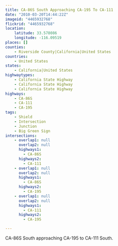```yaml
---
title: CA-86S South Approaching CA-195 To CA-111
date: "2010-03-20T14:44:22Z"
imageid: "4465932768"
flickrid: "4465932768"
location:
    latitude: 33.578086
    longitude: -116.09519
places: []
counties:
    - Riverside County|California|United States
countries:
    - United States
states:
    - California|United States
highwaytypes:
    - California State Highway
    - California State Highway
    - California State Highway
highways:
    - CA-86S
    - CA-111
    - CA-195
tags:
    - Shield
    - Intersection
    - Junction
    - Big Green Sign
intersections:
    - overlap1: null
      overlap2: null
      highways1:
        - CA-86S
      highways2:
        - CA-111
    - overlap1: null
      overlap2: null
      highways1:
        - CA-86S
      highways2:
        - CA-195
    - overlap1: null
      overlap2: null
      highways1:
        - CA-111
      highways2:
        - CA-195

---
```

CA-86S South approaching CA-195 to CA-111 South.
